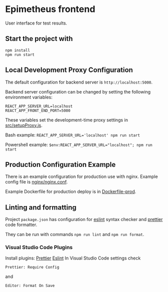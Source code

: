 # Epimetheus frontend

User interface for test results.

## Start the project with

```
npm install
npm run start
```

## Local Development Proxy Configuration

The default configuration for backend server is `http://localhost:5000`.

Backend server configuration can be changed by setting the following environment variables:

```
REACT_APP_SERVER_URL=localhost
REACT_APP_FRONT_END_PORT=5000
```

These variables set the development-time proxy settings in [src/setupProxy.js](src/setupProxy.js).

Bash example: `REACT_APP_SERVER_URL='localhost' npm run start`

Powershell example: `$env:REACT_APP_SERVER_URL="localhost"; npm run start`

## Production Configuration Example

There is an example configuration for production use with nginx. Example config file is [nginx/nginx.conf](nginx/nginx.conf).

Example Dockerfile for production deploy is in [Dockerfile-prod](Dockerfile-prod).

## Linting and formatting

Project `package.json` has configuration for [eslint](https://eslint.org/)
syntax checker and [prettier](https://prettier.io/) code formatter.

They can be run with commands `npm run lint` and `npm run format`.

### Visual Studio Code Plugins

Install plugins:
[Prettier](https://marketplace.visualstudio.com/items?itemName=dbaeumer.vscode-eslint)
[Eslint](https://marketplace.visualstudio.com/items?itemName=esbenp.prettier-vscode)
In Visual Studio Code settings check

```
Prettier: Require Config
```

and

```
Editor: Format On Save
```
